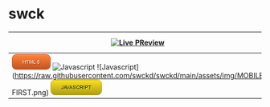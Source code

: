 # swck

| [![Live PReview](https://raw.githubusercontent.com/swckd/TOP-Foundations-LandingPage/main/assets/images/descarga.png)](https://swckd.github.io/TOP-Foundations-LandingPage/) | [![Live PReview](https://raw.githubusercontent.com/swckd/TOP-Foundations-LandingPage/main/assets/images/descarga.png)](https://swckd.github.io/TOP-Foundations-LandingPage/) | [![Live PReview](https://raw.githubusercontent.com/swckd/TOP-Foundations-LandingPage/main/assets/images/descarga.png)](https://swckd.github.io/TOP-Foundations-LandingPage/)  |
| -- | -- |-- |
| ![Javascript](https://raw.githubusercontent.com/swckd/swckd/main/assets/img/HTML5.png) ![Javascript](https://raw.githubusercontent.com/swckd/swckd/main/assets/img/BEM.png) ![Javascript](https://raw.githubusercontent.com/swckd/swckd/main/assets/img/MOBILE FIRST.png) ![Javascript](https://raw.githubusercontent.com/swckd/swckd/main/assets/img/JAVASCRIPT.png) | ss | ss |
